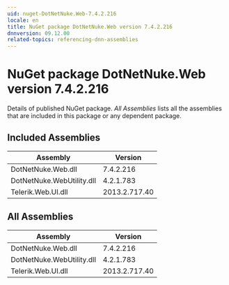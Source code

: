 ```yaml
---
uid: nuget-DotNetNuke.Web-7.4.2.216
locale: en
title: NuGet package DotNetNuke.Web version 7.4.2.216
dnnversion: 09.12.00
related-topics: referencing-dnn-assemblies
---
```


# NuGet package DotNetNuke.Web version 7.4.2.216
Details of published NuGet package.
*All Assemblies* lists all the assemblies that are included in this package or any dependent package.

## Included Assemblies

|Assembly|Version|
|---|---|
|DotNetNuke.Web.dll|7.4.2.216|
|DotNetNuke.WebUtility.dll|4.2.1.783|
|Telerik.Web.UI.dll|2013.2.717.40|

## All Assemblies

|Assembly|Version|
|---|---|
|DotNetNuke.Web.dll|7.4.2.216|
|DotNetNuke.WebUtility.dll|4.2.1.783|
|Telerik.Web.UI.dll|2013.2.717.40|

